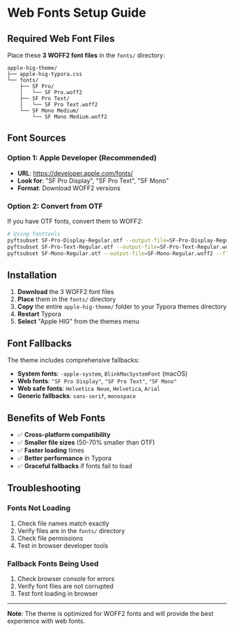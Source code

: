 # Web Fonts Setup Guide

## Required Web Font Files

Place these **3 WOFF2 font files** in the `fonts/` directory:

```
apple-hig-theme/
├── apple-hig-typora.css
└── fonts/
    ├── SF Pro/
    │   └── SF Pro.woff2
    ├── SF Pro Text/
    │   └── SF Pro Text.woff2
    └── SF Mono Medium/
        └── SF Mono Medium.woff2
```

## Font Sources

### Option 1: Apple Developer (Recommended)
- **URL**: https://developer.apple.com/fonts/
- **Look for**: "SF Pro Display", "SF Pro Text", "SF Mono"
- **Format**: Download WOFF2 versions

### Option 2: Convert from OTF
If you have OTF fonts, convert them to WOFF2:
```bash
# Using fonttools
pyftsubset SF-Pro-Display-Regular.otf --output-file=SF-Pro-Display-Regular.woff2 --flavor=woff2
pyftsubset SF-Pro-Text-Regular.otf --output-file=SF-Pro-Text-Regular.woff2 --flavor=woff2
pyftsubset SF-Mono-Regular.otf --output-file=SF-Mono-Regular.woff2 --flavor=woff2
```

## Installation

1. **Download** the 3 WOFF2 font files
2. **Place** them in the `fonts/` directory
3. **Copy** the entire `apple-hig-theme/` folder to your Typora themes directory
4. **Restart** Typora
5. **Select** "Apple HIG" from the themes menu

## Font Fallbacks

The theme includes comprehensive fallbacks:
- **System fonts**: `-apple-system`, `BlinkMacSystemFont` (macOS)
- **Web fonts**: `"SF Pro Display"`, `"SF Pro Text"`, `"SF Mono"`
- **Web safe fonts**: `Helvetica Neue`, `Helvetica`, `Arial`
- **Generic fallbacks**: `sans-serif`, `monospace`

## Benefits of Web Fonts

- ✅ **Cross-platform compatibility**
- ✅ **Smaller file sizes** (50-70% smaller than OTF)
- ✅ **Faster loading** times
- ✅ **Better performance** in Typora
- ✅ **Graceful fallbacks** if fonts fail to load

## Troubleshooting

### Fonts Not Loading
1. Check file names match exactly
2. Verify files are in the `fonts/` directory
3. Check file permissions
4. Test in browser developer tools

### Fallback Fonts Being Used
1. Check browser console for errors
2. Verify font files are not corrupted
3. Test font loading in browser

---

**Note**: The theme is optimized for WOFF2 fonts and will provide the best experience with web fonts.
